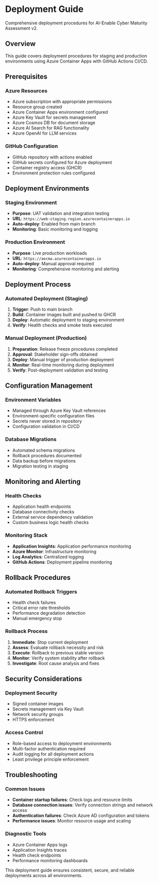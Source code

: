 # Deployment Guide

Comprehensive deployment procedures for AI-Enable Cyber Maturity Assessment v2.

## Overview

This guide covers deployment procedures for staging and production environments using Azure Container Apps with GitHub Actions CI/CD.

## Prerequisites

### Azure Resources
- Azure subscription with appropriate permissions
- Resource group created
- Azure Container Apps environment configured
- Azure Key Vault for secrets management
- Azure Cosmos DB for document storage
- Azure AI Search for RAG functionality
- Azure OpenAI for LLM services

### GitHub Configuration
- GitHub repository with actions enabled
- GitHub secrets configured for Azure deployment
- Container registry access (GHCR)
- Environment protection rules configured

## Deployment Environments

### Staging Environment
- **Purpose**: UAT validation and integration testing
- **URL**: `https://web-staging.region.azurecontainerapps.io`
- **Auto-deploy**: Enabled from main branch
- **Monitoring**: Basic monitoring and logging

### Production Environment
- **Purpose**: Live production workloads
- **URL**: `https://aecma.azurecontainerapps.io`
- **Auto-deploy**: Manual approval required
- **Monitoring**: Comprehensive monitoring and alerting

## Deployment Process

### Automated Deployment (Staging)
1. **Trigger**: Push to main branch
2. **Build**: Container images built and pushed to GHCR
3. **Deploy**: Automatic deployment to staging environment
4. **Verify**: Health checks and smoke tests executed

### Manual Deployment (Production)
1. **Preparation**: Release freeze procedures completed
2. **Approval**: Stakeholder sign-offs obtained
3. **Deploy**: Manual trigger of production deployment
4. **Monitor**: Real-time monitoring during deployment
5. **Verify**: Post-deployment validation and testing

## Configuration Management

### Environment Variables
- Managed through Azure Key Vault references
- Environment-specific configuration files
- Secrets never stored in repository
- Configuration validation in CI/CD

### Database Migrations
- Automated schema migrations
- Rollback procedures documented
- Data backup before migrations
- Migration testing in staging

## Monitoring and Alerting

### Health Checks
- Application health endpoints
- Database connectivity checks
- External service dependency validation
- Custom business logic health checks

### Monitoring Stack
- **Application Insights**: Application performance monitoring
- **Azure Monitor**: Infrastructure monitoring
- **Log Analytics**: Centralized logging
- **GitHub Actions**: Deployment pipeline monitoring

## Rollback Procedures

### Automated Rollback Triggers
- Health check failures
- Critical error rate thresholds
- Performance degradation detection
- Manual emergency stop

### Rollback Process
1. **Immediate**: Stop current deployment
2. **Assess**: Evaluate rollback necessity and risk
3. **Execute**: Rollback to previous stable version
4. **Monitor**: Verify system stability after rollback
5. **Investigate**: Root cause analysis and fixes

## Security Considerations

### Deployment Security
- Signed container images
- Secrets management via Key Vault
- Network security groups
- HTTPS enforcement

### Access Control
- Role-based access to deployment environments
- Multi-factor authentication required
- Audit logging for all deployment actions
- Least privilege principle enforcement

## Troubleshooting

### Common Issues
- **Container startup failures**: Check logs and resource limits
- **Database connection issues**: Verify connection strings and network access
- **Authentication failures**: Check Azure AD configuration and tokens
- **Performance issues**: Monitor resource usage and scaling

### Diagnostic Tools
- Azure Container Apps logs
- Application Insights traces
- Health check endpoints
- Performance monitoring dashboards

This deployment guide ensures consistent, secure, and reliable deployments across all environments.